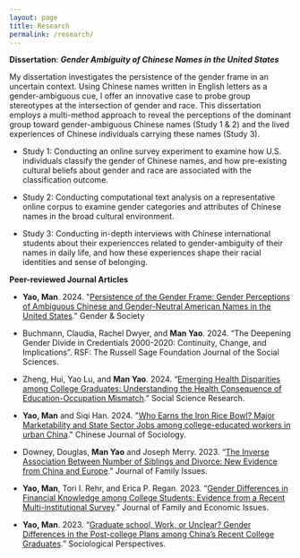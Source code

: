 ```yaml
---
layout: page
title: Research
permalink: /research/
---
```


**Dissertation**: ***Gender Ambiguity of Chinese Names in the United States***

My dissertation investigates the persistence of the gender frame in an uncertain context. Using Chinese names written in English letters as a gender-ambiguous cue, I offer an innovative case to probe group stereotypes at the intersection of gender and race. This dissertation employs a multi-method approach to reveal the perceptions of the dominant group toward gender-ambiguous Chinese names (Study 1 & 2) and the lived experiences of Chinese individuals carrying these names (Study 3).


* Study 1: Conducting an online survey experiment to examine how U.S. individuals classify the gender of Chinese names, and how pre-existing cultural beliefs about gender and race are associated with the classification outcome.

* Study 2: Conducting computational text analysis on a representative online corpus to examine gender categories and attributes of Chinese names in the broad cultural environment.

* Study 3: Conducting in-depth interviews with Chinese international students about their experiencces related to gender-ambiguity of their names in daily life, and how these experiences shape their racial identities and sense of belonging.


**Peer-reviewed Journal Articles**

* **Yao, Man**. 2024. "[Persistence of the Gender Frame: Gender Perceptions of Ambiguous Chinese and Gender-Neutral American Names in the United States](https://journals.sagepub.com/doi/10.1177/08912432241289956)." Gender & Society
* Buchmann, Claudia, Rachel Dwyer, and **Man Yao**. 2024. “The Deepening Gender Divide in Credentials 2000-2020: Continuity, Change, and Implications”. RSF: The Russell Sage Foundation Journal of the Social Sciences.

* Zheng, Hui, Yao Lu, and **Man Yao**. 2024. “[Emerging Health Disparities among College Graduates: Understanding the Health Consequence of Education-Occupation Mismatch](https://www.sciencedirect.com/science/article/abs/pii/S0049089X24000371).” Social Science Research.
  
* **Yao, Man** and Siqi Han. 2024. "[Who Earns the Iron Rice Bowl? Major Marketability and State Sector Jobs among college-educated workers in urban China](https://journals.sagepub.com/doi/abs/10.1177/2057150X241237629)." Chinese Journal of Sociology.

* Downey, Douglas, **Man Yao** and Joseph Merry. 2023. “[The Inverse Association Between Number of Siblings and Divorce: New Evidence from China and Europe](https://journals.sagepub.com/doi/10.1177/0192513X231162977).” Journal of Family Issues.

* **Yao, Man**, Tori I. Rehr, and Erica P. Regan. 2023. “[Gender Differences in Financial Knowledge among College Students: Evidence from a Recent Multi-institutional Survey](https://doi.org/10.1007/s10834-022-09860-1).” Journal of Family and Economic Issues.

* **Yao, Man**. 2023. “[Graduate school, Work, or Unclear? Gender Differences in the Post-college Plans among China’s Recent College Graduates](https://doi.org/10.1177/07311214221124536).” Sociological Perspectives.


